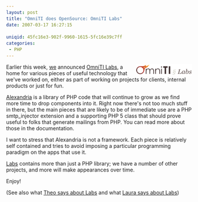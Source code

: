 ```yaml
---
layout: post
title: "OmniTI does OpenSource: OmniTI Labs"
date: 2007-03-17 16:27:15

uniqid: 45fc16e3-902f-9960-1615-5fc16e39c7ff
categories: 
 - PHP
---
```

<p><img align="right" src="/images/omnitilabslogo.png" alt=""/> Earlier this week, <a href="http://omniti.com/home">we</a> announced <a href="http://labs.omniti.com/">OmniTI Labs</a>, a home for various pieces of useful technology that we've worked on, either as part of working on projects for clients, internal products or just for fun.   </p>
<p><a href="https://bitbucket.org/wez/alexandria/">Alexandria</a> is a library of PHP code that will continue to grow as we find more time to drop components into it.  Right now there's not too much stuff in there, but the main pieces that are likely to be of immediate use are a PHP smtp_injector extension and a supporting PHP 5 class that should prove useful to folks that generate mailings from PHP.  You can read more about those in the documentation.   </p>
<p>I want to stress that Alexandria is not a framework.  Each piece is relatively self contained and tries to avoid imposing a particular programming paradigm on the apps that use it.   </p>
<p><a href="http://labs.omniti.com/">Labs</a> contains more than just a PHP library; we have a number of other projects, and more will make appearances over time.   </p>
<p>Enjoy!   </p>
<p>(See also what <a href="http://www.lethargy.org/~jesus/archives/86-OmniTI-Labs.html">Theo says about Labs</a> and what <a href="http://laurat.blogs.com/random_ramblings/2007/03/omniti_labs_lau.html">Laura says about Labs</a>)  </p>
